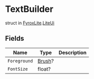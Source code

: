 # TextBuilder
struct in [FyroxLite](../../scripting_api_cs.md).[LiteUi](../LiteUi.md)
## Fields
| Name | Type | Description |
|---|---|---|
| `Foreground` | [Brush](../LiteUi/Brush.md)? |  |
| `FontSize` | float? |  |

